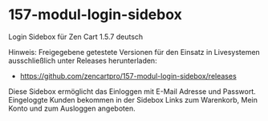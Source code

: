 # 157-modul-login-sidebox
Login Sidebox für Zen Cart 1.5.7 deutsch

Hinweis: 
Freigegebene getestete Versionen für den Einsatz in Livesystemen ausschließlich unter Releases herunterladen:
* https://github.com/zencartpro/157-modul-login-sidebox/releases

Diese Sidebox ermöglicht das Einloggen mit E-Mail Adresse und Passwort. 
Eingeloggte Kunden bekommen in der Sidebox Links zum Warenkorb, Mein Konto und zum Ausloggen angeboten.
